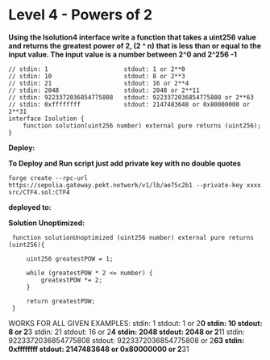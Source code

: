# Level 4 - Powers of 2

**Using the Isolution4 interface write a function that takes a uint256 value and returns the greatest power of 2, (2 ^ n) that is less than or equal to the input value. The input value is a number between 2^0 and 2^256 -1**

```
// stdin: 1                     stdout: 1 or 2**0
// stdin: 10                    stdout: 8 or 2**3
// stdin: 21                    stdout: 16 or 2**4
// stdin: 2048                  stdout: 2048 or 2**11
// stdin: 9223372036854775808   stdout: 9223372036854775808 or 2**63
// stdin: 0xffffffff            stdout: 2147483648 or 0x80000000 or 2**31
interface Isolution {
    function solution(uint256 number) external pure returns (uint256);
}
```

**Deploy:**

**To Deploy and Run script just add private key with no double quotes**

    forge create --rpc-url https://sepolia.gateway.pokt.network/v1/lb/ae75c2b1 --private-key xxxx src/CTF4.sol:CTF4

**deployed to:**

**Solution Unoptimized:**

     function solutionUnoptimized (uint256 number) external pure returns (uint256){

         uint256 greatestPOW = 1;

         while (greatestPOW * 2 <= number) {
             greatestPOW *= 2;
         }

         return greatestPOW;
     }

WORKS FOR ALL GIVEN EXAMPLES:
stdin: 1 stdout: 1 or 2**0
stdin: 10 stdout: 8 or 2**3
stdin: 21 stdout: 16 or 2**4
stdin: 2048 stdout: 2048 or 2**11
stdin: 9223372036854775808 stdout: 9223372036854775808 or 2**63
stdin: 0xffffffff stdout: 2147483648 or 0x80000000 or 2**31
